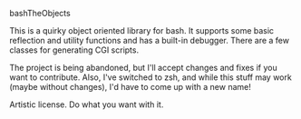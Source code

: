 bashTheObjects

This is a quirky object oriented library for bash.  It supports some basic
reflection and utility functions and has a built-in debugger.  There are
a few classes for generating CGI scripts.

The project is being abandoned, but I'll accept changes and fixes if you
want to contribute.  Also, I've switched to zsh, and while this stuff may
work (maybe without changes), I'd have to come up with a new name!

Artistic license.  Do what you want with it.

